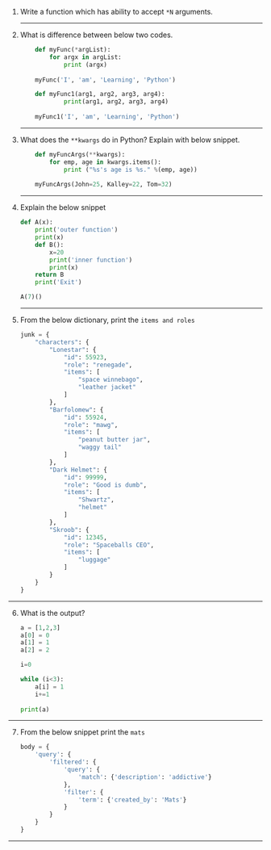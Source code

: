 1. Write a function which has ability to accept `*N` arguments.

    ---------------------------------------

2. What is difference between below two codes.

    ``` python
        def myFunc(*argList):  
            for argx in argList:  
                print (argx) 
            
        myFunc('I', 'am', 'Learning', 'Python')
    ```

    ``` python
        def myFunc1(arg1, arg2, arg3, arg4):
                print(arg1, arg2, arg3, arg4)
            
        myFunc1('I', 'am', 'Learning', 'Python')
    ```

    ---------------------------------------

3. What does the `**kwargs` do in Python? Explain with below snippet.

    ``` python
        def myFuncArgs(**kwargs):
            for emp, age in kwargs.items():
                print ("%s's age is %s." %(emp, age))
            
        myFuncArgs(John=25, Kalley=22, Tom=32)
    ```

    ---------------------------------------

4. Explain the below snippet

    ``` python
    def A(x):
        print('outer function')
        print(x)
        def B():
            x=20
            print('inner function')
            print(x)
        return B
        print('Exit')

    A(7)()
    ```
    ---------------------------------------

5. From the below dictionary, print the `items and roles`

    ```python
    junk = {
        "characters": {
            "Lonestar": {
                "id": 55923,
                "role": "renegade",
                "items": [
                    "space winnebago",
                    "leather jacket"
                ]
            },
            "Barfolomew": {
                "id": 55924,
                "role": "mawg",
                "items": [
                    "peanut butter jar",
                    "waggy tail"
                ]
            },
            "Dark Helmet": {
                "id": 99999,
                "role": "Good is dumb",
                "items": [
                    "Shwartz",
                    "helmet"
                ]
            },
            "Skroob": {
                "id": 12345,
                "role": "Spaceballs CEO",
                "items": [
                    "luggage"
                ]
            }
        }
    }
    ```

---------------------------------------
6. What is the output?

    ```python
    a = [1,2,3]
    a[0] = 0
    a[1] = 1
    a[2] = 2

    i=0

    while (i<3):
        a[i] = 1
        i+=1
        
    print(a)
    ```

---------------------------------------
7. From the below snippet print the `mats`

    ```python
    body = {
        'query': {
            'filtered': {
                'query': {
                    'match': {'description': 'addictive'}
                },
                'filter': {
                    'term': {'created_by': 'Mats'}
                }
            }
        }
    }
    ```

---------------------------------------